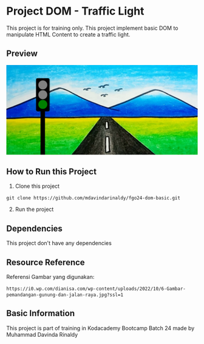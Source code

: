 # Project DOM - Traffic Light

This project is for training only. This project implement basic DOM to manipulate HTML Content to create a traffic light.

## Preview

![Preview](./preview.png)

## How to Run this Project

1. Clone this project
```
git clone https://github.com/mdavindarinaldy/fgo24-dom-basic.git
``` 
2. Run the project

## Dependencies
This project don't have any dependencies

## Resource Reference
Referensi Gambar yang digunakan:
```
https://i0.wp.com/dianisa.com/wp-content/uploads/2022/10/6-Gambar-pemandangan-gunung-dan-jalan-raya.jpg?ssl=1
```

## Basic Information
This project is part of training in Kodacademy Bootcamp Batch 24 made by Muhammad Davinda Rinaldy